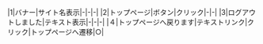 |1|バナー|サイト名表示|-|-|-|
|2|トップページ|ボタン|クリック|-|-|
|3|ログアウトしました|テキスト表示|-|-|-|
|４|トップページへ戻ります|テキストリンク|クリック|トップページへ遷移|○|
